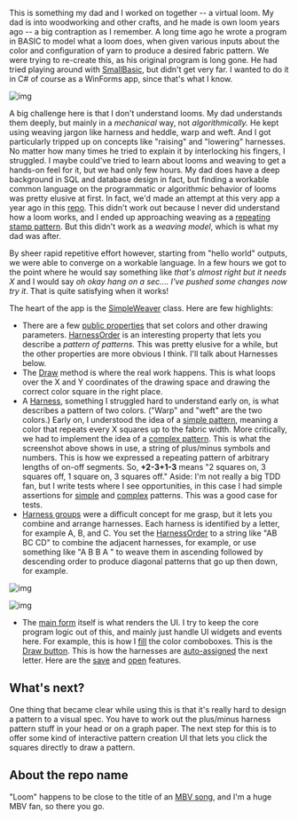 This is something my dad and I worked on together -- a virtual loom. My dad is into woodworking and other crafts, and he made is own loom years ago -- a big contraption as I remember. A long time ago he wrote a program in BASIC to model what a loom does, when given various inputs about the color and configuration of yarn to produce a desired fabric pattern. We were trying to re-create this, as his original program is long gone. He had tried playing around with [SmallBasic](https://smallbasic-publicwebsite.azurewebsites.net), but didn't get very far. I wanted to do it in C# of course as a WinForms app, since that's what I know.

![img](https://github.com/adamosoftware/Loomer/blob/master/herringbone.png)

A big challenge here is that I don't understand looms. My dad understands them deeply, but mainly in a *mechanical* way, not *algorithmically.* He kept using weaving jargon like harness and heddle, warp and weft. And I got particularly tripped up on concepts like "raising" and "lowering" harnesses. No matter how many times he tried to explain it by interlocking his fingers, I struggled. I maybe could've tried to learn about looms and weaving to get a hands-on feel for it, but we had only few hours. My dad does have a deep background in SQL and database design in fact, but finding a workable common language on the programmatic or algorithmic behavior of looms was pretty elusive at first. In fact, we'd made an attempt at this very app a year ago in this [repo](https://github.com/adamosoftware/Loom). This didn't work out because I never did understand how a loom works, and I ended up approaching weaving as a [repeating stamp pattern](https://github.com/adamosoftware/Loom/blob/master/Loom/Stamp.cs). But this didn't work as a *weaving model*, which is what my dad was after.

By sheer rapid repetitive effort however, starting from "hello world" outputs, we were able to converge on a workable language. In a few hours we got to the point where he would say something like *that's almost right but it needs X* and I would say *oh okay hang on a sec.... I've pushed some changes now try it*. That is quite satisfying when it works!

The heart of the app is the [SimpleWeaver](https://github.com/adamosoftware/Loomer/blob/master/Loomer/SimpleWeaver.cs) class. Here are few highlights:
- There are a few [public properties](https://github.com/adamosoftware/Loomer/blob/master/Loomer/SimpleWeaver.cs#L16..L23) that set colors and other drawing parameters. [HarnessOrder](https://github.com/adamosoftware/Loomer/blob/master/Loomer/SimpleWeaver.cs#L22) is an interesting property that lets you describe a *pattern of patterns.* This was pretty elusive for a while, but the other properties are more obvious I think. I'll talk about Harnesses below.
- The [Draw](https://github.com/adamosoftware/Loomer/blob/master/Loomer/SimpleWeaver.cs#L27) method is where the real work happens. This is what loops over the X and Y coordinates of the drawing space and drawing the correct color square in the right place.
- A [Harness](https://github.com/adamosoftware/Loomer/blob/master/Loomer/SimpleWeaver.cs#L164), something I struggled hard to understand early on, is what describes a pattern of two colors. ("Warp" and "weft" are the two colors.) Early on, I understood the idea of a [simple pattern](https://github.com/adamosoftware/Loomer/blob/master/Loomer/SimpleWeaver.cs#L220), meaning a color that repeats every X squares up to the fabric width. More critically, we had to implement the idea of a [complex pattern](https://github.com/adamosoftware/Loomer/blob/master/Loomer/SimpleWeaver.cs#L187). This is what the screenshot above shows in use, a string of plus/minus symbols and numbers. This is how we expressed a repeating pattern of arbitrary lengths of on-off segments. So, **+2-3+1-3** means "2 squares on, 3 squares off, 1 square on, 3 squares off." Aside: I'm not really a big TDD fan, but I write tests where I see opportunities, in this case I had simple assertions for [simple](https://github.com/adamosoftware/Loomer/blob/master/Testing/DrawingTests.cs#L12) and [complex](https://github.com/adamosoftware/Loomer/blob/master/Testing/DrawingTests.cs#L19) patterns. This was a good case for tests.
- [Harness groups](https://github.com/adamosoftware/Loomer/blob/master/Loomer/SimpleWeaver.cs#L90) were a difficult concept for me grasp, but it lets you combine and arrange harnesses. Each harness is identified by a letter, for example A, B, and C. You set the [HarnessOrder](https://github.com/adamosoftware/Loomer/blob/master/Loomer/SimpleWeaver.cs#L22) to a string like "AB BC CD" to combine the adjacent harnesses, for example, or use something like "A B B A " to weave them in ascending followed by descending order to produce diagonal patterns that go up then down, for example.

![img](https://github.com/adamosoftware/Loomer/blob/master/harness-order1.png)

![img](https://github.com/adamosoftware/Loomer/blob/master/harness-order2.png)

- The [main form](https://github.com/adamosoftware/Loomer/blob/master/Loomer/frmMain.cs) itself is what renders the UI. I try to keep the core program logic out of this, and mainly just handle UI widgets and events here. For example, this is how I [fill](https://github.com/adamosoftware/Loomer/blob/master/Loomer/frmMain.cs#L94) the color comboboxes. This is the [Draw button](https://github.com/adamosoftware/Loomer/blob/master/Loomer/frmMain.cs#L106). This is how the harnesses are [auto-assigned](https://github.com/adamosoftware/Loomer/blob/master/Loomer/frmMain.cs#L139) the next letter. Here are the [save](https://github.com/adamosoftware/Loomer/blob/master/Loomer/frmMain.cs#L144) and [open](https://github.com/adamosoftware/Loomer/blob/master/Loomer/frmMain.cs#L163) features.

## What's next?
One thing that became clear while using this is that it's really hard to design a pattern to a visual spec. You have to work out the plus/minus harness pattern stuff in your head or on a graph paper. The next step for this is to offer some kind of interactive pattern creation UI that lets you click the squares directly to draw a pattern.

## About the repo name
"Loom" happens to be close to the title of an [MBV song](https://www.youtube.com/watch?v=3bwpoM1k50U), and I'm a huge MBV fan, so there you go.
